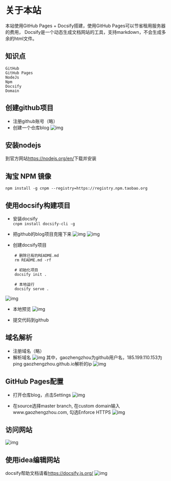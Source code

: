 # 关于本站
本站使用GitHub Pages + Docsify搭建，使用GitHub Pages可以节省租用服务器的费用，
Docsify是一个动态生成文档网站的工具，支持markdown，不会生成多余的html文件。
## 知识点
    GitHub
    GitHub Pages
    NodeJs
    Npm
    Docsify
    Domain
## 创建github项目
- 注册github账号（略）
- 创建一个仓库blog
![img](images/website/create-a-new-repository.png)

## 安装nodejs
到官方网站<https://nodejs.org/en/>下载并安装

## 淘宝 NPM 镜像
`npm install -g cnpm --registry=https://registry.npm.taobao.org`

## 使用docsify构建项目
- 安装docsify  
`cnpm install docsify-cli -g`

- 把github的blog项目克隆下来
![img](images/website/copy-blog-git-link.png)
![img](images/website/clone-blog.png)

- 创建docsify项目
```
    # 删除已有的README.md
    rm README.md -rf
    
    # 初始化项目
    docsify init .
    
    # 本地运行
    docsify serve .
```  
![img](images/website/docsify-init.png)

- 本地预览
![img](images/website/docsify-local-preview.png)

- 提交代码到github

## 域名解析
- 注册域名（略）
- 解析域名
![img](images/website/domain.png)
其中，gaozhengzhou为github用户名，185.199.110.153为ping gaozhengzhou.github.io解析的ip
![img](images/website/ping.png)

## GitHub Pages配置
- 打开仓库blog，点击Settings
![img](images/website/blog-point-settings.png)

- 在source选择master branch, 在custom domain输入www.gaozhengzhou.com, 勾选Enforce HTTPS
![img](images/website/blog-settings-github-pages.png)

## 访问网站
![img](images/website/docsify-deploy-preview.png)

## 使用idea编辑网站
docsify帮助文档请看<https://docsify.js.org/>
![img](images/website/idea.png)
